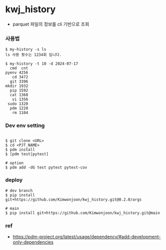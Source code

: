 # kwj_history
- parquet 파일의 정보를 cli 기반으로 조회
### 사용법

```
$ my-history -s ls
ls 사용 횟수는 1234회 입니다.

$ my-history -t 10 -d 2024-07-17
  cmd  cnt
pyenv 4256
   cd 3472
  git 3396
mkdir 1932
  pip 1592
  cat 1368
   vi 1356
 sudo 1320
  pdm 1220
   rm 1104
```

### Dev env setting
```

$ git clone <URL>
$ cd <PJT_NAME>
$ pdm install
$ [pdm test|pytest]

# option
$ pdm add -dG test pytest pytest-cov
```

### deploy
```
# dev branch
$ pip install git+https://github.com/Kimwonjoon/kwj_history.git@0.2.0/args

# main
$ pip install git+https://github.com/Kimwonjoon/kwj_history.git@main
```
### ref
- https://pdm-project.org/latest/usage/dependency/#add-development-only-dependencies
